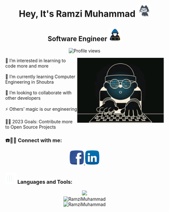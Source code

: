 <div align="center">
  <h1>
    Hey, It's Ramzi Muhammad
    <img src="https://github.com/RamziMuhammad/RamziMuhammad/blob/main/Assets/Mona-Loading-Dark.gif" width="40px" />
  </h1>
  <h2>
    Software Engineer
    <img src="https://github.com/RamziMuhammad/RamziMuhammad/blob/main/Assets/Programmer.gif" width="40px" />
  </h2>
  <img src="https://komarev.com/ghpvc/?username=RamziMuhammad" alt="Profile views" />
</div>


<div>
    <img align="right" alt="Coding" width="275" src="https://github.com/RamziMuhammad/RamziMuhammad/blob/main/Assets/Coding.gif" />
    <p align="left">
        👀 I’m interested in learning to code more and more
        <br>
        <br>
        🌱 I’m currently learning Computer Engineering in Shoubra
        <br>
        <br>
        💞️ I’m looking to collaborate with other developers
        <br>
        <br>
        ⚡ Others’ magic is our engineering
        <br>
        <br>
        🤲🏻 2023 Goals: Contribute more to Open Source Projects
    </p>
</div>
<h3 align="left">☎️👨🏼 Connect with me:</h3>
<div align="center" >
    <a href="https://fb.com/ramseymohamad">
        <img src="https://github.com/RamziMuhammad/RamziMuhammad/blob/main/Assets/Facebook.png" alt="Facebook" height="45" width="45" />
    </a>
    <a href="https://linkedin.com/in/ramzimuhammad">
        <img src="https://github.com/RamziMuhammad/RamziMuhammad/blob/main/Assets/Linkedin.png" alt="LinkedIn" height="45" width="45" />
    </a>
</div>

<h3 align="left">
    <img src = "https://github.com/RamziMuhammad/RamziMuhammad/blob/main/Assets/Dynamic-Graph.gif" width=35px />
    Languages and Tools:
</h3>
<div align="center">
    <a href="https://github.com/RamziMuhammad">
        <img src="https://skillicons.dev/icons?i=c,java,py,html,css,js,ts,angular,spring,postman,nodejs,express,mysql,git,github,docker,tensorflow,linux,vscode,eclipse&theme=dark&perline=10" />
    </a>
</div>


<div align="center">
    <img src="https://github-readme-stats.vercel.app/api/top-langs?username=RamziMuhammad&show_icons=true&theme=tokyonight&hide_border=true&locale=en&layout=compact" alt="RamziMuhammad" />
    <br>
	<img src="https://github-readme-stats.vercel.app/api?username=RamziMuhammad&show_icons=true&theme=tokyonight&hide_border=true&locale=en" alt="RamziMuhammad" />
</div>
